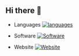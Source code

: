 ## Hi there 👋

- Languages
[![languages](https://skillicons.dev/icons?i=js,html,css,js,python,c,cpp,latex,linux)](https://skillicons.dev)

- Software
[![Software](https://skillicons.dev/icons?i=clion,idea,vscode,pycharm)](https://skillicons.dev)

- Website
[![Website](https://skillicons.dev/icons?i=stackoverflow,git)](https://skillicons.dev)
